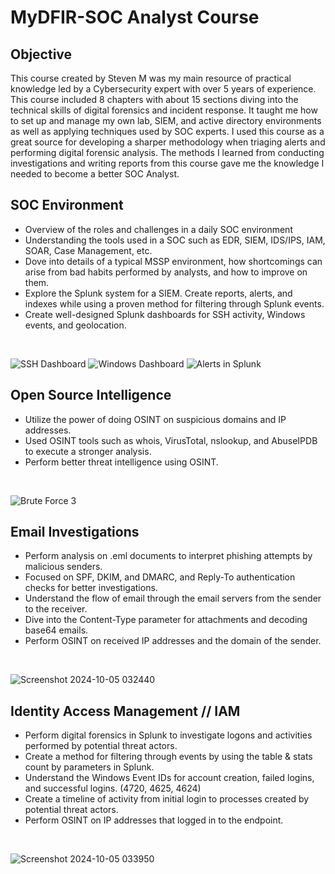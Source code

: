# MyDFIR-SOC Analyst Course

## Objective
This course created by Steven M was my main resource of practical knowledge led by a Cybersecurity expert with over 5 years of experience. This course included 8 chapters with about 15 sections diving into the technical skills of digital forensics and incident response. It taught me how to set up and manage my own lab, SIEM, and active directory environments as well as applying techniques used by SOC experts. I used this course as a great source for developing a sharper methodology when triaging alerts and performing digital forensic analysis. The methods I learned from conducting investigations and writing reports from this course gave me the knowledge I needed to become a better SOC Analyst. 

## SOC Environment
- Overview of the roles and challenges in a daily SOC environment
- Understanding the tools used in a SOC such as EDR, SIEM, IDS/IPS, IAM, SOAR, Case Management, etc.
- Dove into details of a typical MSSP environment, how shortcomings can arise from bad habits performed by analysts, and how to improve on them.
- Explore the Splunk system for a SIEM. Create reports, alerts, and indexes while using a proven method for filtering through Splunk events.
- Create well-designed Splunk dashboards for SSH activity, Windows events, and geolocation.<br>
<br>

![SSH Dashboard](https://github.com/user-attachments/assets/7019eb6e-2010-4b87-ba66-06d090ec84f4)
![Windows Dashboard](https://github.com/user-attachments/assets/6c1c7f51-4930-41d0-8897-d8fb3fe50919)
![Alerts in Splunk](https://github.com/user-attachments/assets/503d3310-bf0d-4ec2-a120-12c69b802d3d)

## Open Source Intelligence
- Utilize the power of doing OSINT on suspicious domains and IP addresses.
- Used OSINT tools such as whois, VirusTotal, nslookup, and AbuseIPDB to execute a stronger analysis.
- Perform better threat intelligence using OSINT.<br>
<br>

![Brute Force 3](https://github.com/user-attachments/assets/828e212d-0e6c-4640-9376-e961b1f982c2)

## Email Investigations
- Perform analysis on .eml documents to interpret phishing attempts by malicious senders.
- Focused on SPF, DKIM, and DMARC, and Reply-To authentication checks for better investigations.
- Understand the flow of email through the email servers from the sender to the receiver.
- Dive into the Content-Type parameter for attachments and decoding base64 emails.
- Perform OSINT on received IP addresses and the domain of the sender. <br>
<br>

![Screenshot 2024-10-05 032440](https://github.com/user-attachments/assets/458b9039-85a5-4b16-a47e-c03f2bdc65d4)

## Identity Access Management // IAM
- Perform digital forensics in Splunk to investigate logons and activities performed by potential threat actors.
- Create a method for filtering through events by using the table & stats count by parameters in Splunk.
- Understand the Windows Event IDs for account creation, failed logins, and successful logins. (4720, 4625, 4624)
- Create a timeline of activity from initial login to processes created by potential threat actors.
- Perform OSINT on IP addresses that logged in to the endpoint.  <br>
<br>

![Screenshot 2024-10-05 033950](https://github.com/user-attachments/assets/891037b6-96d3-433e-97e3-1aae58630cea)



